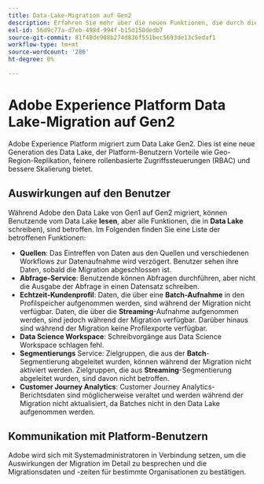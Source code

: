 ```yaml
---
title: Data-Lake-Migration auf Gen2
description: Erfahren Sie mehr über die neuen Funktionen, die durch die Migration des Data Lake zu Gen2 in Adobe Experience Platform bereitgestellt werden.
exl-id: 56d9c77a-d7eb-498d-994f-b15d150dedb7
source-git-commit: 81f48de908b274d836f551bec5693de13c5edaf1
workflow-type: tm+mt
source-wordcount: '286'
ht-degree: 0%

---
```


# Adobe Experience Platform Data Lake-Migration auf Gen2

Adobe Experience Platform migriert zum Data Lake Gen2. Dies ist eine neue Generation des Data Lake, der Platform-Benutzern Vorteile wie Geo-Region-Replikation, feinere rollenbasierte Zugriffssteuerungen (RBAC) und bessere Skalierung bietet.

## Auswirkungen auf den Benutzer

Während Adobe den Data Lake von Gen1 auf Gen2 migriert, können Benutzende vom Data Lake **lesen**, aber alle Funktionen, die in **Data Lake** schreiben), sind betroffen. Im Folgenden finden Sie eine Liste der betroffenen Funktionen:

- **Quellen**: Das Eintreffen von Daten aus den Quellen und verschiedenen Workflows zur Datenaufnahme wird verzögert. Benutzer sehen ihre Daten, sobald die Migration abgeschlossen ist.
- **Abfrage-Service**: Benutzende können Abfragen durchführen, aber nicht die Ausgabe der Abfrage in einen Datensatz schreiben.
- **Echtzeit-Kundenprofil**: Daten, die über eine **Batch-Aufnahme** in den Profilspeicher aufgenommen werden, sind während der Migration nicht verfügbar. Daten, die über die **Streaming**-Aufnahme aufgenommen werden, sind jedoch während der Migration verfügbar. Darüber hinaus sind während der Migration keine Profilexporte verfügbar.
- **Data Science Workspace**: Schreibvorgänge aus Data Science Workspace schlagen fehl.
- **Segmentierungs** Service: Zielgruppen, die aus der **Batch**-Segmentierung abgeleitet wurden, können während der Migration nicht aktiviert werden. Zielgruppen, die aus **Streaming**-Segmentierung abgeleitet wurden, sind davon nicht betroffen.
- **Customer Journey Analytics**: Customer Journey Analytics-Berichtsdaten sind möglicherweise veraltet und werden während der Migration nicht aktualisiert, da Batches nicht in den Data Lake aufgenommen werden.

## Kommunikation mit Platform-Benutzern

Adobe wird sich mit Systemadministratoren in Verbindung setzen, um die Auswirkungen der Migration im Detail zu besprechen und die Migrationsdaten und -zeiten für bestimmte Organisationen zu bestätigen.
